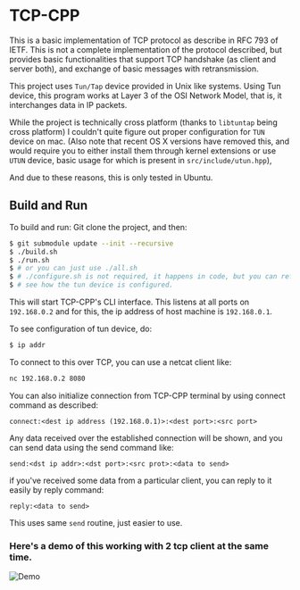 # TCP-CPP

This is a basic implementation of TCP protocol as describe in RFC 793 of IETF.
This is not a complete implementation of the protocol described, but provides
basic functionalities that support TCP handshake (as client and server both), and
exchange of basic messages with retransmission.

This project uses `Tun/Tap` device provided in Unix like systems. Using Tun device,
this program works at Layer 3 of the OSI Network Model, that is, it interchanges
data in IP packets.

While the project is technically cross platform (thanks to `libtuntap` being cross
platform) I couldn't quite figure out proper configuration for `TUN` device on mac.
(Also note that recent OS X versions have removed this, and would require you to
either install them through kernel extensions or use `UTUN` device, basic usage
for which is present in `src/include/utun.hpp`),

And due to these reasons, this is only tested in Ubuntu.

## Build and Run

To build and run:
Git clone the project, and then:

```bash
$ git submodule update --init --recursive
$ ./build.sh
$ ./run.sh
$ # or you can just use ./all.sh
$ # ./configure.sh is not required, it happens in code, but you can reference it to
$ # see how the tun device is configured.
```

This will start TCP-CPP's CLI interface. This listens at all ports on `192.168.0.2` and
for this, the ip address of host machine is `192.168.0.1`.

To see configuration of tun device, do:

```bash
$ ip addr
```

To connect to this over TCP, you can use a netcat client like:

```bash
nc 192.168.0.2 8080
```

You can also initialize connection from TCP-CPP terminal by using connect command as described:

```
connect:<dest ip address (192.168.0.1)>:<dest port>:<src port>
```

Any data received over the established connection will be shown, and you can send data
using the send command like:

```
send:<dst ip addr>:<dst port>:<src prot>:<data to send>
```

if you've received some data from a particular client, you can reply to it easily
by reply command:

```
reply:<data to send>
```

This uses same `send` routine, just easier to use.

### Here's a demo of this working with 2 tcp client at the same time.

![Demo](https://media.discordapp.net/attachments/912603519054401539/1124776590581170356/image.png?width=1492&height=1080)
